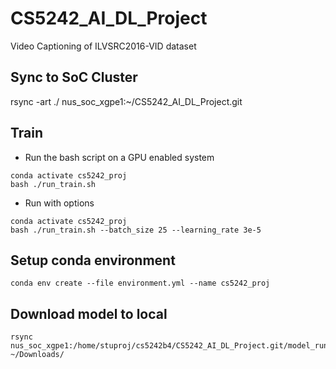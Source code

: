 # CS5242_AI_DL_Project
Video Captioning of ILVSRC2016-VID dataset

## Sync to SoC Cluster

rsync -art ./ nus_soc_xgpe1:~/CS5242_AI_DL_Project.git


## Train

- Run the bash script on a GPU enabled system

```
conda activate cs5242_proj
bash ./run_train.sh
```

- Run with options

```
conda activate cs5242_proj
bash ./run_train.sh --batch_size 25 --learning_rate 3e-5
```

## Setup conda environment

```
conda env create --file environment.yml --name cs5242_proj
```

## Download model to local

```
rsync nus_soc_xgpe1:/home/stuproj/cs5242b4/CS5242_AI_DL_Project.git/model_run_data_<name>/model_<index>.pth  ~/Downloads/
```
